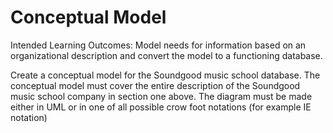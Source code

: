 # Conceptual Model
Intended Learning Outcomes: 
Model needs for information based on an organizational description and convert the model to a functioning database.

Create a conceptual model for the Soundgood music school database. The conceptual model must cover the entire description of the Soundgood music school company in section one above. The diagram must be made either in UML or in one of all possible crow foot notations (for example IE notation)

